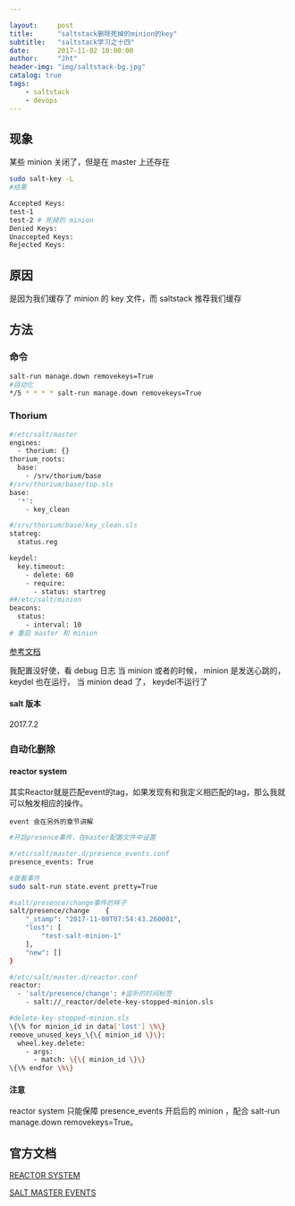 ```yaml
---

layout:     post
title:      "saltstack删除死掉的minion的key"
subtitle:   "saltstack学习之十四"
date:       2017-11-02 10:00:00
author:     "Jht"
header-img: "img/saltstack-bg.jpg"
catalog: true
tags:
    - saltstack
    - devops
---
```


## 现象

某些 minion 关闭了，但是在 master 上还存在

```bash
sudo salt-key -L
#结果

Accepted Keys:
test-1
test-2 # 死掉的 minion
Denied Keys:
Unaccepted Keys:
Rejected Keys:
```

## 原因 

是因为我们缓存了 minion 的 key 文件，而 saltstack 推荐我们缓存

## 方法

### 命令

```bash
salt-run manage.down removekeys=True
#自动化
*/5 * * * * salt-run manage.down removekeys=True
```

### Thorium

```bash
#/etc/salt/master
engines:
  - thorium: {}
thorium_roots:
  base:
    - /srv/thorium/base
#/srv/thorium/base/top.sls
base:
  '*':
    - key_clean

#/srv/thorium/base/key_clean.sls
statreg:
  status.reg

keydel:
  key.timeout:
    - delete: 60
    - require:
      - status: startreg
##/etc/salt/minion
beacons:
  status:
    - interval: 10
# 重启 master 和 minion

```

[参考文档](https://docs.saltstack.com/en/latest/topics/thorium/index.html)

我配置没好使，看 debug 日志 当 minion 或者的时候， minion 是发送心跳的， keydel 也在运行， 当 minion dead 了， keydel不运行了

#### salt 版本

2017.7.2

### 自动化删除

#### reactor system

其实Reactor就是匹配event的tag，如果发现有和我定义相匹配的tag，那么我就可以触发相应的操作。

`event 会在另外的章节讲解`

```bash
#开启presence事件，在master配置文件中设置

#/etc/salt/master.d/presence_events.conf
presence_events: True

#查看事件
sudo salt-run state.event pretty=True

#salt/presence/change事件的样子
salt/presence/change	{
    "_stamp": "2017-11-08T07:54:43.260001", 
    "lost": [
        "test-salt-minion-1"
    ], 
    "new": []
}

#/etc/salt/master.d/reactor.conf
reactor:
  - 'salt/presence/change': #监听的时间标签
    - salt://_reactor/delete-key-stopped-minion.sls

#delete-key-stopped-minion.sls
\{\% for minion_id in data['lost'] \%\}
remove_unused_keys_\{\{ minion_id \}\}:
  wheel.key.delete:
    - args:
      - match: \{\{ minion_id \}\}
\{\% endfor \%\}

```

#### 注意

reactor system 只能保障 presence_events 开启后的 minion ，配合 salt-run manage.down removekeys=True。

## 官方文档

[REACTOR SYSTEM](https://docs.saltstack.com/en/latest/topics/reactor/index.html)


[SALT MASTER EVENTS](https://docs.saltstack.com/en/latest/topics/event/master_events.html)


